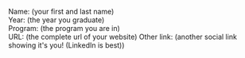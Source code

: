 Name: (your first and last name)\
Year: (the year you graduate)\
Program: (the program you are in)\
URL: (the complete url of your website)
Other link: (another social link showing it's you! (LinkedIn is best))

